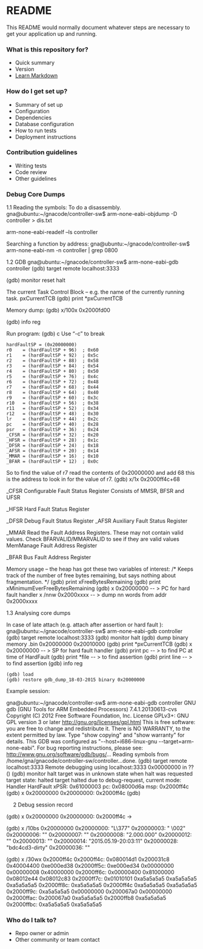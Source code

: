 # README #

This README would normally document whatever steps are necessary to get your application up and running.

### What is this repository for? ###

* Quick summary
* Version
* [Learn Markdown](https://bitbucket.org/tutorials/markdowndemo)

### How do I get set up? ###

* Summary of set up
* Configuration
* Dependencies
* Database configuration
* How to run tests
* Deployment instructions

### Contribution guidelines ###

* Writing tests
* Code review
* Other guidelines

### Debug Core Dumps ###
1.1	Reading the symbols:
To do a disassembly.
 gna@ubuntu:~/gnacode/controller-sw$ arm-none-eabi-objdump -D controller > dis.txt

 arm-none-eabi-readelf –ls controller

Searching a function by address:
gna@ubuntu:~/gnacode/controller-sw$ arm-none-eabi-nm -n controller | grep 0800


1.2	GDB
gna@ubuntu:~/gnacode/controller-sw$ arm-none-eabi-gdb controller
(gdb) target remote localhost:3333

(gdb) monitor reset halt

The current Task Control Block – e.g. the name of the currently running task.
pxCurrentTCB
(gdb) print *pxCurrentTCB

Memory dump:
(gdb) x/100x 0x2000fd00

(gdb) info reg

Run program:
(gdb) c
Use “<ctrl>-c” to break

    hardFaultSP = (0x20000000)
    r0    = (hardFaultSP + 96)	; 0x60
    r1    = (hardFaultSP + 92)	; 0x5c
    r2    = (hardFaultSP + 88)	; 0x58
    r3    = (hardFaultSP + 84)	; 0x54
    r4    = (hardFaultSP + 80)	; 0x50
    r5    = (hardFaultSP + 76)	; 0x4c
    r6    = (hardFaultSP + 72)	; 0x48
    r7    = (hardFaultSP + 68)	; 0x44
    r8    = (hardFaultSP + 64)	; 0x40
    r9    = (hardFaultSP + 60)	; 0x3c
    r10   = (hardFaultSP + 56)	; 0x38
    r11   = (hardFaultSP + 52)	; 0x34
    r12   = (hardFaultSP + 48)	; 0x30
    lr    = (hardFaultSP + 44)	; 0x2c
    pc    = (hardFaultSP + 40)	; 0x28
    psr   = (hardFaultSP + 36)	; 0x24
    _CFSR = (hardFaultSP + 32)	; 0x20
    _HFSR = (hardFaultSP + 28)	; 0x1c
    _DFSR = (hardFaultSP + 24)	; 0x18
    _AFSR = (hardFaultSP + 20)	; 0x14
    _MMAR = (hardFaultSP + 16)	; 0x10
    _BFAR = (hardFaultSP + 12)	; 0x0c
 
So to find the value of r7 read the contents of 0x20000000 and add 68 this is the address to look in for the value of r7.
(gdb) x/1x 0x2000ff4c+68

  _CFSR	Configurable Fault Status Register
Consists of MMSR, BFSR and UFSR
                                                                                  
  _HFSR	Hard Fault Status Register
  
  _DFSR	Debug Fault Status Register
  _AFSR 	Auxiliary Fault Status Register
  
  _MMAR	Read the Fault Address Registers. These may not contain valid values.
Check BFARVALID/MMARVALID to see if they are valid values
MemManage Fault Address Register

  _BFAR	Bus Fault Address Register


Memory usage – the heap has got these two variables of interest:
/* Keeps track of the number of free bytes remaining, but says nothing about
fragmentation. */
    (gdb) print xFreeBytesRemaining
    (gdb) print xMinimumEverFreeBytesRemaining
    (gdb) x 0x20000000	-- > PC for hard fault handler
     x /nnw 0x2000xxxx 	-- > dump nn words from addr 0x2000xxxx 

1.3	Analysing core dumps

In case of late attach (e.g. attach after assertion or hard fault ):
gna@ubuntu:~/gnacode/controller-sw$ arm-none-eabi-gdb controller
    (gdb) target remote localhost:3333 
    (gdb) monitor  halt
    (gdb) dump binary memory <file-name>.bin 0x20000000 0x20010000
    (gdb) print *pxCurrentTCB
    (gdb) x 0x20000000	-- > SP for hard fault handler
    (gdb) print pc 	-- > to find PC at time of HardFault
    (gdb) print *file 	-- > to find assertion
    (gdb) print line  	-- > to find assertion
    (gdb) info reg


    (gdb) load 
    (gdb) restore gdb_dump_18-03-2015 binary 0x20000000 



Example session:

 gna@ubuntu:~/gnacode/controller-sw$ arm-none-eabi-gdb controller
 GNU gdb (GNU Tools for ARM Embedded Processors) 7.4.1.20130613-cvs
 Copyright (C) 2012 Free Software Foundation, Inc.
 License GPLv3+: GNU GPL version 3 or later <http://gnu.org/licenses/gpl.html>
 This is free software: you are free to change and redistribute it.
 There is NO WARRANTY, to the extent permitted by law.  Type "show copying"
 and "show warranty" for details.
 This GDB was configured as "--host=i686-linux-gnu --target=arm-none-eabi".
 For bug reporting instructions, please see:
 <http://www.gnu.org/software/gdb/bugs/>...
 Reading symbols from /home/gna/gnacode/controller-sw/controller...done.
 (gdb) target remote localhost:3333
 Remote debugging using localhost:3333
 0x00000000 in ?? ()
 (gdb) monitor halt
 target was in unknown state when halt was requested
 target state: halted
 target halted due to debug-request, current mode: Handler HardFault
 xPSR: 0x61000003 pc: 0x08000d6a msp: 0x2000ff4c
 (gdb) x 0x20000000
 0x20000000:	0x2000ff4c
 (gdb)


 
2 Debug session record

 (gdb) x 0x20000000
 0x20000000:	0x2000ff4c	-> 

 (gdb) x /10bs 0x20000000
 0x20000000:	 "L\377"
 0x20000003:	 " \002"
 0x20000006:	 ""
 0x20000007:	 ""
 0x20000008:	 "2.000.000"
 0x20000012:	 ""
 0x20000013:	 ""
 0x20000014:	 "2015.05.19-20:03:11"
 0x20000028:	 "bdc4cd3-dirty"
 0x20000036:	 ""

 (gdb) x /30wx 0x2000ff4c
 0x2000ff4c:	0x080014d1	0x200031c8	0x40004400	0xe000ed38
 0x2000ff5c:	0xe000ed34	0x00000000	0x00000008	0x40000000
 0x2000ff6c:	0x00000400	0x81000000	0x08012e44	0x08012c83
 0x2000ff7c:	0x01010101	0xa5a5a5a5	0xa5a5a5a5	0xa5a5a5a5
 0x2000ff8c:	0xa5a5a5a5	0x2000ff4c	0xa5a5a5a5	0xa5a5a5a5
 0x2000ff9c:	0xa5a5a5a5	0x00000000	0x200067a0	0x00000000
 0x2000ffac:	0x200067a0	0xa5a5a5a5	0x2000ffb8	0xa5a5a5a5
 0x2000ffbc:	0xa5a5a5a5	0xa5a5a5a5 


### Who do I talk to? ###

* Repo owner or admin
* Other community or team contact